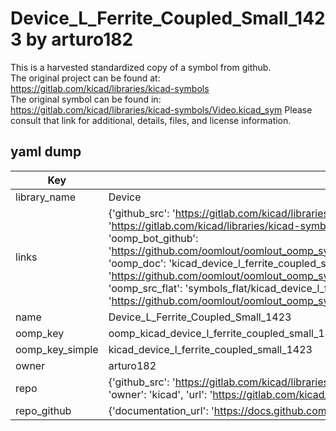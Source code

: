 # Device_L_Ferrite_Coupled_Small_1423 by arturo182  
This is a harvested standardized copy of a symbol from github.  
The original project can be found at:  
https://gitlab.com/kicad/libraries/kicad-symbols  
The original symbol can be found in:
https://gitlab.com/kicad/libraries/kicad-symbols/Video.kicad_sym
Please consult that link for additional, details, files, and license information.  
## yaml dump  
| Key | Value |  
| --- | --- |  
| library_name | Device |  
| links | {'github_src': 'https://gitlab.com/kicad/libraries/kicad-symbols/Video.kicad_sym', 'github_src_repo': 'https://gitlab.com/kicad/libraries/kicad-symbols', 'oomp_bot': 'kicad_device_l_ferrite_coupled_small_1423/working', 'oomp_bot_github': 'https://github.com/oomlout/oomlout_oomp_symbol_bot/tree/main/kicad_device_l_ferrite_coupled_small_1423/working', 'oomp_doc': 'kicad_device_l_ferrite_coupled_small_1423/working', 'oomp_doc_github': 'https://github.com/oomlout/oomlout_oomp_symbol_doc/tree/main/kicad_device_l_ferrite_coupled_small_1423/working', 'oomp_src_flat': 'symbols_flat/kicad_device_l_ferrite_coupled_small_1423/working', 'oomp_src_flat_github': 'https://github.com/oomlout/oomlout_oomp_symbol_src/tree/main/kicad_device_l_ferrite_coupled_small_1423/working'} |  
| name | Device_L_Ferrite_Coupled_Small_1423 |  
| oomp_key | oomp_kicad_device_l_ferrite_coupled_small_1423 |  
| oomp_key_simple | kicad_device_l_ferrite_coupled_small_1423 |  
| owner | arturo182 |  
| repo | {'github_src': 'https://gitlab.com/kicad/libraries/kicad-symbols/Video.kicad_sym', 'name': 'libraries/kicad-symbols', 'owner': 'kicad', 'url': 'https://gitlab.com/kicad/libraries/kicad-symbols'} |  
| repo_github | {'documentation_url': 'https://docs.github.com/rest/repos/repos#get-a-repository', 'message': 'Not Found'} |  

